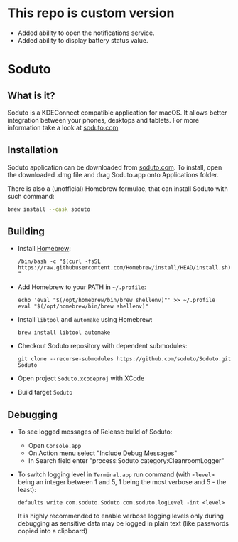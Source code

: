 # This repo is custom version

- Added ability to open the notifications service.
- Added ability to display battery status value.

# Soduto

## What is it?

Soduto is a KDEConnect compatible application for macOS. It allows better integration between your phones, desktops and tablets. 
For more information take a look at [soduto.com](https://www.soduto.com)

## Installation

Soduto application can be downloaded from [soduto.com](https://www.soduto.com). To install, open the downloaded .dmg file and drag 
Soduto.app onto Applications folder.

There is also a (unofficial) Homebrew formulae, that can install Soduto with such command:

```bash
brew install --cask soduto
```

## Building

* Install [Homebrew](https://brew.sh/):

    `/bin/bash -c "$(curl -fsSL https://raw.githubusercontent.com/Homebrew/install/HEAD/install.sh)"`
    
* Add Homebrew to your PATH in `~/.profile`:
    
    ```
    echo 'eval "$(/opt/homebrew/bin/brew shellenv)"' >> ~/.profile
    eval "$(/opt/homebrew/bin/brew shellenv)"
    ```

* Install `libtool` and `automake` using Homebrew:

    `brew install libtool automake`

* Checkout Soduto repository with dependent submodules: 

    `git clone --recurse-submodules https://github.com/soduto/Soduto.git Soduto`

* Open project `Soduto.xcodeproj` with XCode
* Build target `Soduto`

## Debugging

* To see logged messages of Release build of Soduto:
    * Open `Console.app`
    * On Action menu select "Include Debug Messages"
    * In Search field enter "process:Soduto category:CleanroomLogger"

* To switch logging level in `Terminal.app` run command (with `<level>` being an integer between 1 and 5, 1 being the most verbose and 5 - the least):

    `defaults write com.soduto.Soduto com.soduto.logLevel -int <level>`
    
    It is highly recommended to enable verbose logging levels only during debugging as sensitive data may be logged in plain text (like passwords copied into a clipboard)
